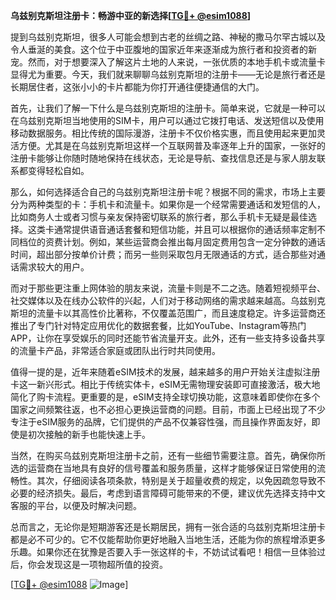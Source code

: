 **乌兹别克斯坦注册卡：畅游中亚的新选择[[TG💪+ @esim1088](https://t.me/s/esim1088)]**

提到乌兹别克斯坦，很多人可能会想到古老的丝绸之路、神秘的撒马尔罕古城以及令人垂涎的美食。这个位于中亚腹地的国家近年来逐渐成为旅行者和投资者的新宠。然而，对于想要深入了解这片土地的人来说，一张优质的本地手机卡或流量卡显得尤为重要。今天，我们就来聊聊乌兹别克斯坦的注册卡——无论是旅行者还是长期居住者，这张小小的卡片都能为你打开通往便捷通信的大门。

首先，让我们了解一下什么是乌兹别克斯坦的注册卡。简单来说，它就是一种可以在乌兹别克斯坦当地使用的SIM卡，用户可以通过它拨打电话、发送短信以及使用移动数据服务。相比传统的国际漫游，注册卡不仅价格实惠，而且使用起来更加灵活方便。尤其是在乌兹别克斯坦这样一个互联网普及率逐年上升的国家，一张好的注册卡能够让你随时随地保持在线状态，无论是导航、查找信息还是与家人朋友联系都变得轻松自如。

那么，如何选择适合自己的乌兹别克斯坦注册卡呢？根据不同的需求，市场上主要分为两种类型的卡：手机卡和流量卡。如果你是一个经常需要通话和发短信的人，比如商务人士或者习惯与亲友保持密切联系的旅行者，那么手机卡无疑是最佳选择。这类卡通常提供语音通话套餐和短信功能，并且可以根据你的通话频率定制不同档位的资费计划。例如，某些运营商会推出每月固定费用包含一定分钟数的通话时间，超出部分按单价计费；而另一些则采取包月无限通话的方式，适合那些对通话需求较大的用户。

而对于那些更注重上网体验的朋友来说，流量卡则是不二之选。随着短视频平台、社交媒体以及在线办公软件的兴起，人们对于移动网络的需求越来越高。乌兹别克斯坦的流量卡以其高性价比著称，不仅覆盖范围广，而且速度稳定。许多运营商还推出了专门针对特定应用优化的数据套餐，比如YouTube、Instagram等热门APP，让你在享受娱乐的同时还能节省流量开支。此外，还有一些支持多设备共享的流量卡产品，非常适合家庭或团队出行时共同使用。

值得一提的是，近年来随着eSIM技术的发展，越来越多的用户开始关注虚拟注册卡这一新兴形式。相比于传统实体卡，eSIM无需物理安装即可直接激活，极大地简化了购卡流程。更重要的是，eSIM支持全球切换功能，这意味着即使你在多个国家之间频繁往返，也不必担心更换运营商的问题。目前，市面上已经出现了不少专注于eSIM服务的品牌，它们提供的产品不仅兼容性强，而且操作界面友好，即使是初次接触的新手也能快速上手。

当然，在购买乌兹别克斯坦注册卡之前，还有一些细节需要注意。首先，确保你所选的运营商在当地具有良好的信号覆盖和服务质量，这样才能够保证日常使用的流畅性。其次，仔细阅读各项条款，特别是关于超量收费的规定，以免因疏忽导致不必要的经济损失。最后，考虑到语言障碍可能带来的不便，建议优先选择支持中文客服的平台，以便及时解决问题。

总而言之，无论你是短期游客还是长期居民，拥有一张合适的乌兹别克斯坦注册卡都是必不可少的。它不仅能帮助你更好地融入当地生活，还能为你的旅程增添更多乐趣。如果你还在犹豫是否要入手一张这样的卡，不妨试试看吧！相信一旦体验过后，你会发现这是一项物超所值的投资。

[[TG💪+ @esim1088](https://t.me/s/esim1088) ![Image](https://i.postimg.cc/4NQfJmqS/Snipaste-2025-05-13-00-14-12.png)]